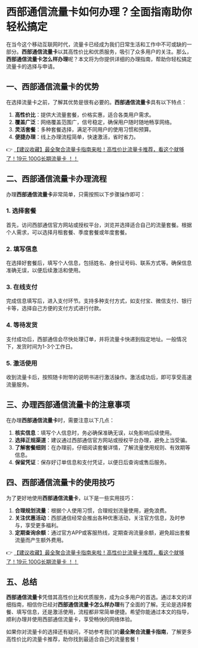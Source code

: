 # 西部通信流量卡如何办理？全面指南助你轻松搞定

在当今这个移动互联网时代，流量卡已经成为我们日常生活和工作中不可或缺的一部分。**西部通信流量卡**以其高性价比和优质服务，吸引了众多用户的关注。那么，**西部通信流量卡怎么样办理**呢？本文将为你提供详细的办理指南，帮助你轻松搞定流量卡的选择与申请。

## 一、西部通信流量卡的优势

在选择流量卡之前，了解其优势是很有必要的。**西部通信流量卡**具有以下特点：

1. **高性价比**：提供大流量套餐，价格实惠，适合各类用户需求。
2. **覆盖广泛**：网络覆盖范围广，信号稳定，确保用户随时随地畅享网络。
3. **灵活套餐**：多种套餐选择，满足不同用户的使用习惯和预算。
4. **便捷办理**：线上办理流程简单，快速激活，省时省力。

👉 [【建议收藏】最全聚合流量卡指南来啦！高性价比流量卡推荐，看这个就够了！19元 100G长期流量卡 ！！](https://bit.ly/Liuliangka)

## 二、西部通信流量卡办理流程

办理**西部通信流量卡**非常简单，只需按照以下步骤操作即可：

### 1. 选择套餐
首先，访问西部通信官方网站或授权平台，浏览并选择适合自己的流量套餐。根据个人需求，可以选择月租套餐、季度套餐或年度套餐。

### 2. 填写信息
在选择好套餐后，填写个人信息，包括姓名、身份证号码、联系方式等。确保信息准确无误，以便后续激活和使用。

### 3. 在线支付
完成信息填写后，进入支付环节。支持多种支付方式，如支付宝、微信支付、银行卡等，选择自己方便的支付方式进行付款。

### 4. 等待发货
支付成功后，西部通信会尽快处理订单，并将流量卡快递到指定地址。一般情况下，发货时间为1-3个工作日。

### 5. 激活使用
收到流量卡后，按照随卡附带的说明书进行激活操作。激活成功后，即可享受高速流量服务。

## 三、办理西部通信流量卡的注意事项

在办理**西部通信流量卡**时，需要注意以下几点：

1. **核实信息**：填写个人信息时，务必确保准确无误，以免影响后续使用。
2. **选择正规渠道**：建议通过西部通信官方网站或授权平台办理，避免上当受骗。
3. **了解套餐细则**：在办理前，仔细阅读套餐详情，了解流量使用规则、有效期等信息。
4. **保留凭证**：保存好订单信息和支付凭证，以便日后查询或售后服务。

## 四、西部通信流量卡的使用技巧

为了更好地使用**西部通信流量卡**，以下是一些实用技巧：

1. **合理规划流量**：根据个人使用习惯，合理规划流量使用，避免浪费。
2. **关注优惠活动**：西部通信经常会推出各种优惠活动，关注官方信息，及时参与，享受更多福利。
3. **定期查询余额**：通过官方APP或客服热线，定期查询流量余额，避免超出套餐流量而产生额外费用。

👉 [【建议收藏】最全聚合流量卡指南来啦！高性价比流量卡推荐，看这个就够了！19元 100G长期流量卡 ！！](https://bit.ly/Liuliangka)

## 五、总结

**西部通信流量卡**凭借其高性价比和优质服务，成为众多用户的首选。通过本文的详细指南，相信你已经对**西部通信流量卡怎么样办理**有了全面的了解。无论是选择套餐、填写信息，还是激活使用，流程都非常简单便捷。希望你能通过本文的指导，顺利办理并使用西部通信流量卡，享受畅快的网络体验。

如果你对流量卡的选择还有疑问，不妨参考我们的**最全聚合流量卡指南**，了解更多高性价比的流量卡推荐，助你找到最适合自己的流量套餐！